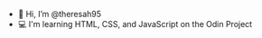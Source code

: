 - 👋 Hi, I’m @theresah95
- 💻 I'm learning HTML, CSS, and JavaScript on the Odin Project

<!---
theresah95/theresah95 is a ✨ special ✨ repository because its `README.md` (this file) appears on your GitHub profile.
You can click the Preview link to take a look at your changes.
--->
